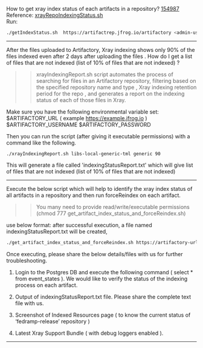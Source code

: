 How to get xray index status of each  artifacts  in a repository?
[154987](https://groups.google.com/a/jfrog.com/g/support-followup/c/jbR6DyB-Y_8/m/j2SuFdFuAwAJ)
Reference:  [xrayRepoIndexingStatus.sh](https://git.jfrog.info/projects/SUP/repos/scripts/browse/xrayRepoIndexingStatus/xrayRepoIndexingStatus.sh)  
Run:
```bash
./getIndexStatus.sh  https://artifactrep.jfrog.io/artifactory <admin-user> <admin-password> <name_of_repository>
```
---
After the files uploaded to Artifactory, Xray indexing shows only 90% of the files indexed even after 2 days 
after uploading the files .
How do I get a list of files that are not indexed (list of 10% of files that are not indexed) ?

>> xrayIndexingReport.sh script automates the process of searching for files in an Artifactory repository, filtering based on
the specified repository name and type , Xray indexing retention period for the repo  , and generates a
report on  the indexing  status of each of those files in Xray.

Make sure you have the following environmental variable set:
$ARTIFACTORY_URL ( example https://example.jfrog.io )
$ARTIFACTORY_USERNAME
$ARTIFACTORY_PASSWORD

Then you can run the script (after giving it executable permissions) with a command like the following.
```
./xrayIndexingReport.sh libs-local-generic-tml generic 90
```
This will generate a file called 'indexingStatusReport.txt' which will give list of files that are not indexed (list of 10% of files that are not indexed)

---
Execute the below script which will help to identify  the xray index status of all artifacts in a repository and
then run forceReindex on each artifact.


>>You many need to provide read/write/executable permissions (chmod 777 get_artifact_index_status_and_forceReindex.sh)

use below format: after successful execution, a file named indexingStatusReport.txt will be created,

```bash
./get_artifact_index_status_and_forceReindex.sh https://artifactory-url username password repository-name

```
Once executing, please share the below details/files with us for further troubleshooting.

1. Login to the Postgres DB and execute the following command ( select * from event_states ). We would like to verify the status of the indexing process on each artifact.

2. Output of indexingStatusReport.txt file. Please share the complete text file with us.

3. Screenshot of Indexed Resources page ( to know the current status of ‘fedramp-release’ repository )

4. Latest Xray Support Bundle ( with debug loggers enabled ).
---
